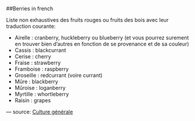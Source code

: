 ##Berries in french

Liste non exhaustives des fruits rouges ou fruits des bois avec leur traduction courante:

* Airelle : cranberry, huckleberry ou blueberry (et vous pourrez surement en trouver bien d’autres en fonction de se provenance et de sa couleur)
* Cassis : blackcurrant
* Cerise : cherry
* Fraise : strawberry
* Framboise : raspberry
* Groseille : redcurrant (voire currant)
* Mûre : blackberry
* Mûroise : loganberry
* Myrtille : whortleberry
* Raisin : grapes

— source: [Culture générale](http://www.culture-generale.fr/nature/2570-traduction-des-fruits-rouges-en-anglais)